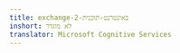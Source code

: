 ```yaml
---
title: exchange-באינטרנט-תוכנית-2
inshort: לא מוגדר
translator: Microsoft Cognitive Services
---
```




